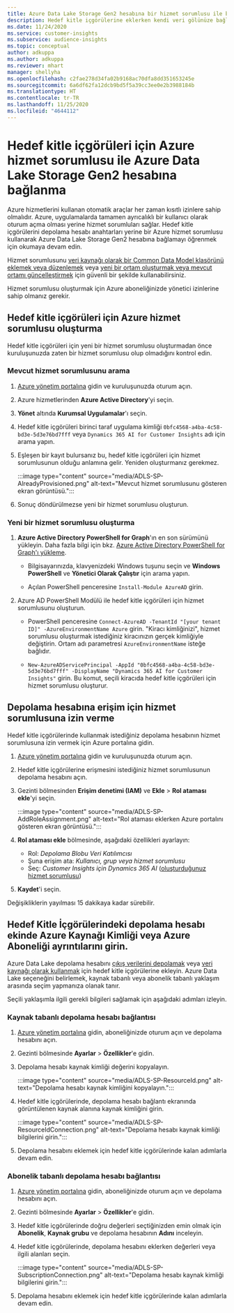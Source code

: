 ```yaml
---
title: Azure Data Lake Storage Gen2 hesabına bir hizmet sorumlusu ile bağlanma
description: Hedef kitle içgörülerine eklerken kendi veri gölünüze bağlanmak üzere hedef kitle içgörüleri için bir Azure hizmet sorumlusu kullanın.
ms.date: 11/24/2020
ms.service: customer-insights
ms.subservice: audience-insights
ms.topic: conceptual
author: adkuppa
ms.author: adkuppa
ms.reviewer: mhart
manager: shellyha
ms.openlocfilehash: c2fae278d34fa02b9168ac70dfa8dd351653245e
ms.sourcegitcommit: 6a6df62fa12dcb9bd5f5a39cc3ee0e2b3988184b
ms.translationtype: HT
ms.contentlocale: tr-TR
ms.lasthandoff: 11/25/2020
ms.locfileid: "4644112"
---
```

# <a name="connect-to-an-azure-data-lake-storage-gen2-account-with-an-azure-service-principal-for-audience-insights"></a>Hedef kitle içgörüleri için Azure hizmet sorumlusu ile Azure Data Lake Storage Gen2 hesabına bağlanma

Azure hizmetlerini kullanan otomatik araçlar her zaman kısıtlı izinlere sahip olmalıdır. Azure, uygulamalarda tamamen ayrıcalıklı bir kullanıcı olarak oturum açma olması yerine hizmet sorumluları sağlar. Hedef kitle içgörülerini depolama hesabı anahtarları yerine bir Azure hizmet sorumlusu kullanarak Azure Data Lake Storage Gen2 hesabına bağlamayı öğrenmek için okumaya devam edin. 

Hizmet sorumlusunu [veri kaynağı olarak bir Common Data Model klasörünü eklemek veya düzenlemek](connect-common-data-model.md) veya [yeni bir ortam oluşturmak veya mevcut ortamı güncelleştirmek](manage-environments.md#create-an-environment-in-an-existing-organization) için güvenli bir şekilde kullanabilirsiniz.

Hizmet sorumlusu oluşturmak için Azure aboneliğinizde yönetici izinlerine sahip olmanız gerekir.

## <a name="create-azure-service-principal-for-audience-insights"></a>Hedef kitle içgörüleri için Azure hizmet sorumlusu oluşturma

Hedef kitle içgörüleri için yeni bir hizmet sorumlusu oluşturmadan önce kuruluşunuzda zaten bir hizmet sorumlusu olup olmadığını kontrol edin.

### <a name="look-for-an-existing-service-principal"></a>Mevcut hizmet sorumlusunu arama

1. [Azure yönetim portalına](https://portal.azure.com) gidin ve kuruluşunuzda oturum açın.

2. Azure hizmetlerinden **Azure Active Directory**'yi seçin.

3. **Yönet** altında **Kurumsal Uygulamalar**'ı seçin.

4. Hedef kitle içgörüleri birinci taraf uygulama kimliği `0bfc4568-a4ba-4c58-bd3e-5d3e76bd7fff` veya `Dynamics 365 AI for Customer Insights` adı için arama yapın.

5. Eşleşen bir kayıt bulursanız bu, hedef kitle içgörüleri için hizmet sorumlusunun olduğu anlamına gelir. Yeniden oluşturmanız gerekmez.
   
   :::image type="content" source="media/ADLS-SP-AlreadyProvisioned.png" alt-text="Mevcut hizmet sorumlusunu gösteren ekran görüntüsü.":::
   
6. Sonuç döndürülmezse yeni bir hizmet sorumlusu oluşturun.

### <a name="create-a-new-service-principal"></a>Yeni bir hizmet sorumlusu oluşturma

1. **Azure Active Directory PowerShell for Graph**'ın en son sürümünü yükleyin. Daha fazla bilgi için bkz. [Azure Active Directory PowerShell for Graph'ı yükleme](https://docs.microsoft.com/powershell/azure/active-directory/install-adv2).
   - Bilgisayarınızda, klavyenizdeki Windows tuşunu seçin ve **Windows PowerShell** ve **Yönetici Olarak Çalıştır** için arama yapın.
   
   - Açılan PowerShell penceresine `Install-Module AzureAD` girin.

2. Azure AD PowerShell Modülü ile hedef kitle içgörüleri için hizmet sorumlusunu oluşturun.
   - PowerShell penceresine `Connect-AzureAD -TenantId "[your tenant ID]" -AzureEnvironmentName Azure` girin. "Kiracı kimliğinizi", hizmet sorumlusu oluşturmak istediğiniz kiracınızın gerçek kimliğiyle değiştirin. Ortam adı parametresi `AzureEnvironmentName` isteğe bağlıdır.
  
   - `New-AzureADServicePrincipal -AppId "0bfc4568-a4ba-4c58-bd3e-5d3e76bd7fff" -DisplayName "Dynamics 365 AI for Customer Insights"` girin. Bu komut, seçili kiracıda hedef kitle içgörüleri için hizmet sorumlusu oluşturur.  

## <a name="grant-permissions-to-the-service-principal-to-access-the-storage-account"></a>Depolama hesabına erişim için hizmet sorumlusuna izin verme

Hedef kitle içgörülerinde kullanmak istediğiniz depolama hesabının hizmet sorumlusuna izin vermek için Azure portalına gidin.

1. [Azure yönetim portalına](https://portal.azure.com) gidin ve kuruluşunuzda oturum açın.

1. Hedef kitle içgörülerine erişmesini istediğiniz hizmet sorumlusunun depolama hesabını açın.

1. Gezinti bölmesinden **Erişim denetimi (IAM)** ve **Ekle** > **Rol ataması ekle**'yi seçin.
   
   :::image type="content" source="media/ADLS-SP-AddRoleAssignment.png" alt-text="Rol ataması eklerken Azure portalını gösteren ekran görüntüsü.":::
   
1. **Rol ataması ekle** bölmesinde, aşağıdaki özellikleri ayarlayın:
   - Rol: *Depolama Blobu Veri Katılımcısı*
   - Şuna erişim ata: *Kullanıcı, grup veya hizmet sorumlusu*
   - Seç: *Customer Insights için Dynamics 365 AI* ([oluşturduğunuz hizmet sorumlusu](#create-a-new-service-principal))

1.  **Kaydet**'i seçin.

Değişikliklerin yayılması 15 dakikaya kadar sürebilir.

## <a name="enter-the-azure-resource-id-or-the-azure-subscription-details-in-the-storage-account-attachment-to-audience-insights"></a>Hedef Kitle İçgörülerindeki depolama hesabı ekinde Azure Kaynağı Kimliği veya Azure Aboneliği ayrıntılarını girin.

Azure Data Lake depolama hesabını [çıkış verilerini depolamak](manage-environments.md) veya [veri kaynağı olarak kullanmak](connect-common-data-service-lake.md) için hedef kitle içgörülerine ekleyin. Azure Data Lake seçeneğini belirlemek, kaynak tabanlı veya abonelik tabanlı yaklaşım arasında seçim yapmanıza olanak tanır.

Seçili yaklaşımla ilgili gerekli bilgileri sağlamak için aşağıdaki adımları izleyin.

### <a name="resounce-based-storage-account-connection"></a>Kaynak tabanlı depolama hesabı bağlantısı

1. [Azure yönetim portalına](https://portal.azure.com) gidin, aboneliğinizde oturum açın ve depolama hesabını açın.

1. Gezinti bölmesinde **Ayarlar** > **Özellikler**'e gidin.

1. Depolama hesabı kaynak kimliği değerini kopyalayın.

   :::image type="content" source="media/ADLS-SP-ResourceId.png" alt-text="Depolama hesabı kaynak kimliğini kopyalayın.":::

1. Hedef kitle içgörülerinde, depolama hesabı bağlantı ekranında görüntülenen kaynak alanına kaynak kimliğini girin.

   :::image type="content" source="media/ADLS-SP-ResourceIdConnection.png" alt-text="Depolama hesabı kaynak kimliği bilgilerini girin.":::   
   
1. Depolama hesabını eklemek için hedef kitle içgörülerinde kalan adımlarla devam edin.

### <a name="subscription-based-storage-account-connection"></a>Abonelik tabanlı depolama hesabı bağlantısı

1. [Azure yönetim portalına](https://portal.azure.com) gidin, aboneliğinizde oturum açın ve depolama hesabını açın.

1. Gezinti bölmesinde **Ayarlar** > **Özellikler**'e gidin.

1. Hedef kitle içgörülerinde doğru değerleri seçtiğinizden emin olmak için **Abonelik**, **Kaynak grubu** ve depolama hesabının **Adını** inceleyin.

1. Hedef kitle içgörülerinde, depolama hesabını eklerken değerleri veya ilgili alanları seçin.

   :::image type="content" source="media/ADLS-SP-SubscriptionConnection.png" alt-text="Depolama hesabı kaynak kimliği bilgilerini girin.":::
   
1. Depolama hesabını eklemek için hedef kitle içgörülerinde kalan adımlarla devam edin.
